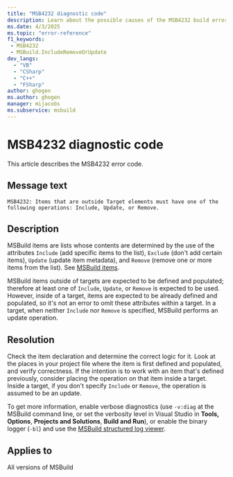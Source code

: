 ```yaml
---
title: "MSB4232 diagnostic code"
description: Learn about the possible causes of the MSB4232 build error and get troubleshooting tips.
ms.date: 4/3/2025
ms.topic: "error-reference"
f1_keywords:
 - MSB4232
 - MSBuild.IncludeRemoveOrUpdate
dev_langs:
  - "VB"
  - "CSharp"
  - "C++"
  - "FSharp"
author: ghogen
ms.author: ghogen
manager: mijacobs
ms.subservice: msbuild
---
```


# MSB4232 diagnostic code

<!-- :::ErrorDefinitionDescription::: -->
<!-- :::editable-content name="introDescription"::: -->
This article describes the MSB4232 error code.
<!-- :::editable-content-end::: -->

## Message text

`MSB4232: Items that are outside Target elements must have one of the following operations: Include, Update, or Remove.`

<!-- :::editable-content name="postOutputDescription"::: -->
## Description

MSBuild items are lists whose contents are determined by the use of the attributes `Include` (add specific items to the list), `Exclude` (don't add certain items), `Update` (update item metadata), and `Remove` (remove one or more items from the list). See [MSBuild items](../msbuild-items.md).

MSBuild items outside of targets are expected to be defined and populated; therefore at least one of `Include`, `Update`, or `Remove` is expected to be used. However, inside of a target, items are expected to be already defined and populated, so it's not an error to omit these attributes within a target. In a target, when neither `Include` nor `Remove` is specified, MSBuild performs an update operation.

## Resolution

Check the item declaration and determine the correct logic for it. Look at the places in your project file where the item is first defined and populated, and verify correctness. If the intention is to work with an item that's defined previously, consider placing the operation on that item inside a target. Inside a target, if you don't specify `Include` or `Remove`, the operation is assumed to be an update.

To get more information, enable verbose diagnostics (use `-v:diag` at the MSBuild command line, or set the verbosity level in Visual Studio in **Tools, Options**, **Projects and Solutions**, **Build and Run**), or enable the binary logger (`-bl`) and use the [MSBuild structured log viewer](https://msbuildlog.com).
<!-- :::editable-content-end::: -->
<!-- :::ErrorDefinitionDescription-end::: -->

## Applies to

All versions of MSBuild
